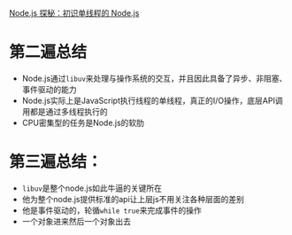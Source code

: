 [Node.js 探秘：初识单线程的 Node.js](http://taobaofed.org/blog/2015/10/29/deep-into-node-1/)

# 第二遍总结
- Node.js通过``libuv``来处理与操作系统的交互，并且因此具备了异步、非阻塞、事件驱动的能力
- Node.js实际上是JavaScript执行线程的单线程，真正的I/O操作，底层API调用都是通过多线程执行的
- CPU密集型的任务是Node.js的软肋
# 第三遍总结：
- ``libuv``是整个node.js如此牛逼的关键所在
- 他为整个node.js提供标准的api让上层js不用关注各种层面的差别
- 他是事件驱动的，轮循``while true``来完成事件的操作
- 一个对象进来然后一个对象出去
